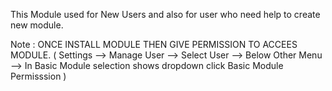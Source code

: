 This Module used for New Users and also for user who need help to create new module.

Note : ONCE INSTALL MODULE THEN GIVE PERMISSION TO ACCEES MODULE. ( Settings --> Manage User  --> Select User -->
Below Other Menu --> In Basic Module selection shows dropdown click Basic Module Permisssion )
